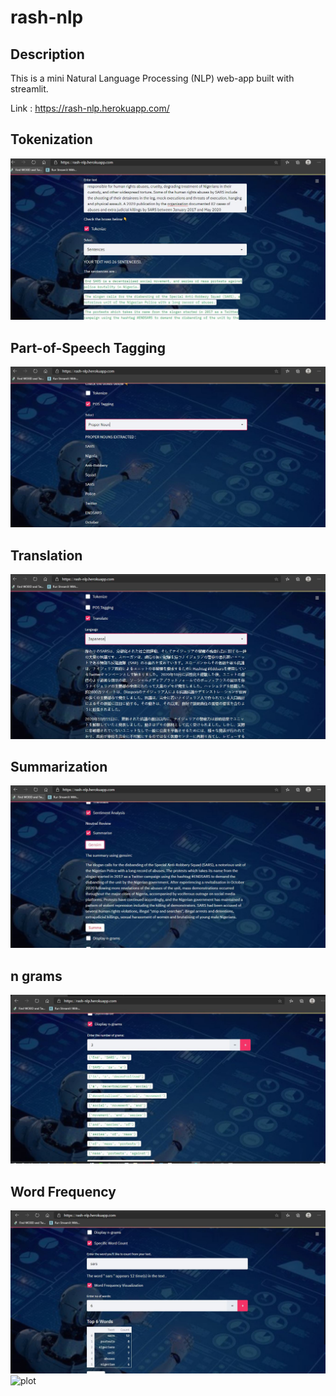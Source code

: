 # rash-nlp

## Description

This is a mini Natural Language Processing (NLP) web-app built with streamlit.

Link : https://rash-nlp.herokuapp.com/

## Tokenization
![plot](./Images/image%2002.JPG)

## Part-of-Speech Tagging
![plot](./Images/image%2005.JPG)

## Translation
![plot](./Images/image%2006.JPG)

## Summarization
![plot](./Images/image%2007.JPG)

## n grams
![plot](./Images/image%2008.JPG)

## Word Frequency
![plot](./Images/image%2009.JPG)
![plot](./Images/image%20011.JPG)

